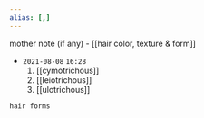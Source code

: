 ```yaml
---
alias: [,]
---
```

mother note (if any) - [[hair color, texture & form]]

- `2021-08-08`  `16:28`
	1. [[cymotrichous]]
	2. [[leiotrichous]]
	3. [[ulotrichous]]

```query
hair forms
```
